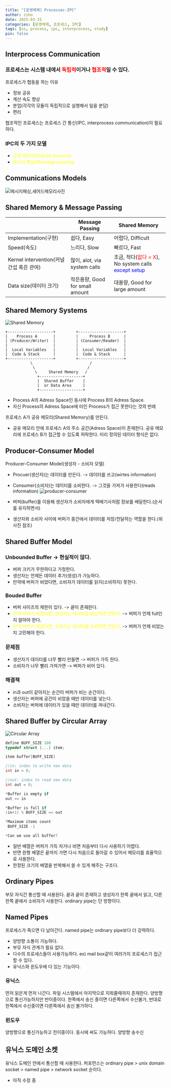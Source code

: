 ```yaml
---
title: "[운영체제] Processec-IPC"
author: ziho
date: 2025-03-31
categories: [운영체제, 프로세스, IPC]
tags: [os, process, ipc, interprocess, study]
pin: false
---
```

## Interprocess Communication
### 프로세스는 시스템 내에서 <span style="color:red">독립적</span>이거나 <span style="color:red">협조적</span>일 수 있다.
프로세스가 협동을 하는 이유
- 정보 공유
- 계산 속도 향상
- 분업(각각의 모듈이 독립적으로 실행해서 일을 분담)
- 편리

협조적인 프로세스는 프로세스 간 통신(IPC, interprocess communication)이 필요하다.

### IPC의 두 가지 모델
- <span style="color:yellow">공유 메모리(Shared memory)</span>
- <span style="color:yellow">메시지 패싱(Message passing)</span>
## Communications Models
![메시지패싱,셰어드메모리사진](/assets/img/SmMp.png)
## Shared Memory & Message Passing

||Message Passing|Shared Memory|
|------|---|---|
|Implementation(구현)|쉽다, Easy|어렵다, Difficult|
|Speed(속도)|느리다, Slow|빠르다, Fast|
|Kernel intervention(커널 간섭 혹은 관여)|많이, alot, via system calls|조금, 적다(<span style="color:red">없다 = X</span>), No system calls <span style="color:blue">except setup</span>|
|Data size(데이터 크기)|작은용량, Good for small amount|대용량, Good for large amount|

## Shared Memory Systems
![Shared Memory](/assets/img/shared_memory.png)

```
+--------------------+         +--------------------+
|    Process A       |         |     Process B      |
| (Producer/Writer)  |         | (Consumer/Reader)  |
|                    |         |                    |
|  Local Variables   |         |  Local Variables   |
|  Code & Stack      |         |  Code & Stack      |
+--------------------+         +--------------------+
           \                         /
            \                       /
             \     Shared Memory   /
              +-------------------+
              |  Shared Buffer    |
              |  or Data Area     |
              +-------------------+
```

* Process A의 Adress Space인 동시에 Process B의 Adress Space.
* 자신 Process의 Adress Space에 타인 Process가 접근 못한다는 것의 반례

프로세스 A가 공유 메모리(Shared Memory)를 만든다.
- 공유 메모리 안에 프로세스 A의 주소 공간(Adress Space)이 존재한다.
공유 메모리에 프로세스 B가 접근할 수 있도록 허락한다.
미리 정의된 데이터 형식은 없다.
## Producer-Consumer Model
Producer-Consumer Model(생성자 - 소비자 모델)
- Procuer(생산자)는 데이터를 만든다. -> 데이터를 쓰고(wirtes information)
- Consumer(소비자)는 데이터를 소비한다. -> 그것을 가져가 사용한다(reads information)
![producer-consumer](/assets/img/producer_consumer_model.png)

- 버퍼(buffer)를 이용해 생산자가 소비자에게 택배기사처럼 정보를 배달한다.(순서를 유지하면서)
- 생산자와 소비자 사이에 버퍼가 중간에서 데이터를 저장/전달하는 역할을 한다.(위 사진 참조)
## Shared Buffer Model
### Unbounded Buffer -> 현실적이 않다.
- 버퍼 크키가 무한하다고 가정한다.
- 생산자는 언제든 데이터 추가(생성)가 가능하다.
- 만약에 버퍼가 비었다면, 소비자가 데이터를 읽지(소비하지) 못한다.
### Bouded Buffer
- 버퍼 사이즈의 제한이 있다. -> 끝이 존재한다.
- <span style="color:yellow">만약 버퍼가 꽉찼다면, 생산자는 데이터를 생산하면 안된다.</span>
-> 버퍼가 언제 full인지 알아야 한다.
- <span style="color:yellow">만약 버퍼가 비었다면, 소비자는 데이터를 소비하면 안된다.</span>
-> 버퍼가 언제 비었는지 고민해야 한다.
### 문제점
- 생산자가 데이터를 너무 빨리 만들면 -> 버퍼가 가득 찬다.
- 소비자가 너무 빨리 가져가면 -> 버퍼가 비어 있다.
### 해결책
- in과 out이 같아지는 순간이 버퍼가 비는 순간이다.
- 생산자는 버퍼에 공간이 비었을 때만 데이터를 넣는다.
- 소비자는 버퍼에 데이터가 있을 때만 데이터를 꺼내간다.
## Shared Buffer by Circular Array
![Circular Array](/assets/img/circular_array.png)

```c
define BUFF_SIZE 100
typedef struct {...} item;

item buffer[BUFF_SIZE]

//in: index to write new data 
int in = 0;

//out: index to read new data
int out = 0;

*Buffer is empty if
out == in

*Buffer is full if
(in+1) % BUFF_SIZE == out

*Maximum items count
 BUFF_SIZE -1

*Can we use all buffer?
```
- 일반 배열은 버퍼가 가득 차거나 비면 처음부터 다시 사용하기 어렵다.
- 반면 원형 배열은 끝까지 가면 다시 처음으로 돌아갈 수 있어서 메모리를 효율적으로 사용한다.
- 한정된 크기의 배열을 반복해서 쓸 수 있게 해주는 구조다.

## Ordinary Pipes
부모 자식간 통신할 때 사용된다.
끝과 끝이 존재하고 생성자가 한쪽 끝에서 읽고, 다른 한쪽 끝에서 소비자가 사용한다.
ordinary pipe는 단 방향이다.

## Named Pipes
프로세스가 죽으면 다 날아간다.
named pipe는 ordinary pipe보다 더 강력하다.
- 양방향 소통이 가능하다.
- 부모 자식 관계가 필요 없다.
- 다수의 프로세스들이 사용가능하다. ex) mail box같이 여러가지 프로세스가 접근할 수 있다.
- 유닉스와 윈도우에 다 있는 기능이다.

### 유닉스
먼저 읽은게 먼저 나간다.
파일 시스템에서 마지막으로 지워줄때까지 존재한다.
양방향으로 통신가능하지만 반이중이다. 한쪽에서 송신 중이면 다른쪽에서 수신불가, 반대로 한쪽에서 수신중이면 다른쪽에서 송신 불가하다.
### 윈도우
양방향으로 통신가능하고 전이중이다. 동시에 써도 가능하다. 양방향 송수신

## 유닉스 도메인 소켓
유닉스 도메인 안에서 통신할 때 사용한다.
퍼포먼스는 ordinary pipe > unix domain socket > named pipe > network socket 순이다.

- 아직 수정 중